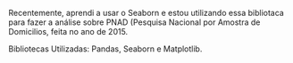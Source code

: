  Recentemente, aprendi a usar o Seaborn e estou utilizando essa bibliotaca para fazer a análise sobre PNAD (Pesquisa Nacional por Amostra de Domicilios, feita no ano de 2015.
 
 Bibliotecas Utilizadas: Pandas, Seaborn e Matplotlib.
 
